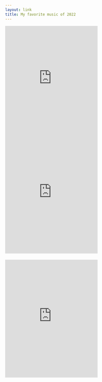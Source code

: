 ```yaml
---
layout: link
title: My favorite music of 2022
---
```


<iframe src="https://www.instagram.com/p/Cl1hZizuVBL/embed" height="354" frameborder="0" scrolling="no" allowtransparency="true"></iframe>

<div style="display: flex; flex-direction: row; flex-wrap: wrap; gap: 20px">
    <iframe src="https://open.spotify.com/embed/playlist/4E1DHMy3MTS93GpJObbTbC?utm_source=generator" height="380" frameBorder="0" allowfullscreen="" allow="autoplay; clipboard-write; encrypted-media; fullscreen; picture-in-picture"></iframe>
    <iframe src="https://open.spotify.com/embed/playlist/1eanE0I1vRu5FshGKqwg59?utm_source=generator" height="380" frameBorder="0" allowfullscreen="" allow="autoplay; clipboard-write; encrypted-media; fullscreen; picture-in-picture"></iframe>
</div>
